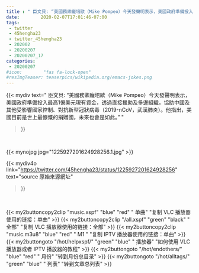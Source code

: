 ```yaml
---
title : " 臣文貝: “美國務卿龐培歐（Mike Pompeo）今天發聲明表示，美國政府準備投入最高1億美元現有資金，透過直接援助及多邊組織，協助中國及其他受影響國家控制、對抗新型冠狀病毒（2019-nCoV，武漢肺炎）。他指出，美國目前是世上最慷慨的捐贈國，未來也會是如此。”  "
date:        2020-02-07T17:01:46-07:00
tags:
 - twitter
 - 45hengha23
 - twitter_45hengha23
 - 202002
 - 20200207
 - 20200207_17
categories:
 - 20200207
#icon:        "fas fa-lock-open"
#resImgTeaser: teaserpics/wikipedia.org/emacs-jokes.png
---
```


{{< mydiv text=" 臣文貝: “美國務卿龐培歐（Mike Pompeo）今天發聲明表示，美國政府準備投入最高1億美元現有資金，透過直接援助及多邊組織，協助中國及其他受影響國家控制、對抗新型冠狀病毒（2019-nCoV，武漢肺炎）。他指出，美國目前是世上最慷慨的捐贈國，未來也會是如此。”  "
>}}
<br>


 {{< mynojpg jpg="1225927201624928256.1.jpg" >}}<br> 



{{< mydiv4o link="https://twitter.com/45hengha23/status/1225927201624928256"
text="source 原始來源網址"
>}}


<br>





{{< my2buttoncopy2clip "music.xspf"        "blue"   "red"    " 单曲"  "复制 VLC 播放器使用的链接：单曲" >}} {{< my2buttoncopy2clip "/all.xspf"         "green"  "black"  " 全部"  "复制 VLC 播放器使用的链接：全部" >}} {{< my2buttoncopy2clip "music.m3u8"        "blue"   "red"    " M1 "    "复制 IPTV 播放器使用的链接：单曲" >}} {{< my2buttongoto      "/hot/helpxspf/"    "green"  "blue"   " 播放器" "如何使用 VLC 播放器或者 IPTV 播放器的教程" >}} {{< my2buttongoto      "/hot/endothers/"   "blue"   "red"    " 月份"   "转到月份总目录" >}} {{< my2buttongoto      "/hot/alltags/"     "green"  "blue"   " 列表"   "转到文章总列表" >}} 
